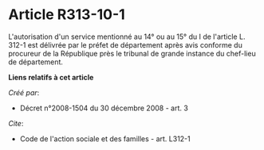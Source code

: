 # Article R313-10-1

L'autorisation d'un service mentionné au 14° ou au 15° du I de l'article L. 312-1 est délivrée par le préfet de département
après avis conforme du procureur de la République près le tribunal de grande instance du chef-lieu de département.

**Liens relatifs à cet article**

_Créé par_:

  - Décret n°2008-1504 du 30 décembre 2008 - art. 3

_Cite_:

  - Code de l'action sociale et des familles - art. L312-1
